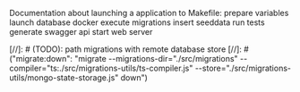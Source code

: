

Documentation about launching a application 
to Makefile:
    prepare variables
        launch database docker
            execute migrations
            insert seeddata
            run tests
            generate swagger api
            start web server


[//]: # (TODO): path migrations with remote database store
[//]: # ("migrate:down": "migrate --migrations-dir=\"./src/migrations\" --compiler=\"ts:./src/migrations-utils/ts-compiler.js\" --store=\"./src/migrations-utils/mongo-state-storage.js\" down")